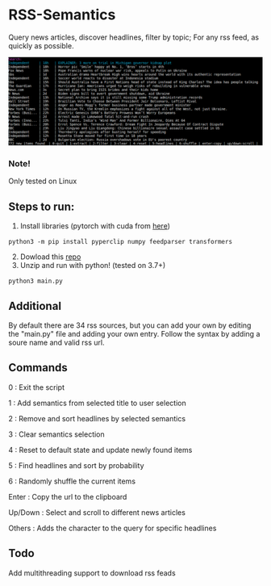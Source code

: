 # RSS-Semantics
Query news articles, discover headlines, filter by topic; For any rss feed, as quickly as possible.

![Sample photo](https://raw.githubusercontent.com/Aveygo/RSS-Semantics/main/sample.png "Logo Title Text 1")

### Note!
Only tested on Linux

## Steps to run:
1. Install libraries
(pytorch with cuda from [here](https://pytorch.org/get-started/locally/))
```
python3 -m pip install pyperclip numpy feedparser transformers
```
2. Dowload this [repo](https://github.com/Aveygo/RSS-Semantics/archive/refs/heads/main.zip)
3. Unzip and run with python! (tested on 3.7+)
```
python3 main.py
```

## Additional
By default there are 34 rss sources, but you can add your own by editing the "main.py" file and adding your own entry. Follow the syntax by adding a soure name and valid rss url. 

## Commands
0 : Exit the script

1 : Add semantics from selected title to user selection

2 : Remove and sort headlines by selected semantics

3 : Clear semantics selection

4 : Reset to default state and update newly found items

5 : Find headlines and sort by probability

6 : Randomly shuffle the current items

Enter : Copy the url to the clipboard

Up/Down : Select and scroll to different news articles

Others : Adds the character to the query for specific headlines

## Todo
Add multithreading support to download rss feads
